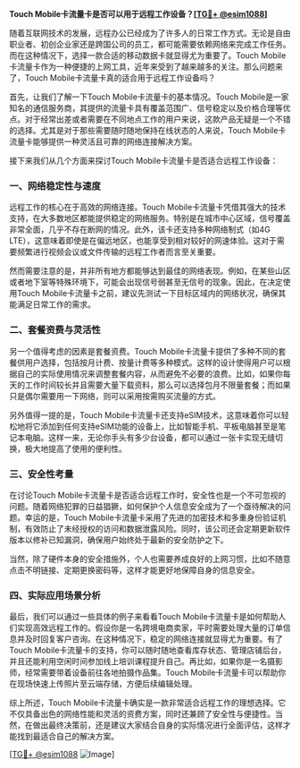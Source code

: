 **Touch Mobile卡流量卡是否可以用于远程工作设备？[[TG💪+ @esim1088](https://t.me/s/esim1088)]**

随着互联网技术的发展，远程办公已经成为了许多人的日常工作方式。无论是自由职业者、初创企业家还是跨国公司的员工，都可能需要依赖网络来完成工作任务。而在这种情况下，选择一款合适的移动数据卡就显得尤为重要了。Touch Mobile卡流量卡作为一种便捷的上网工具，近年来受到了越来越多的关注。那么问题来了，Touch Mobile卡流量卡真的适合用于远程工作设备吗？

首先，让我们了解一下Touch Mobile卡流量卡的基本情况。Touch Mobile是一家知名的通信服务商，其提供的流量卡具有覆盖范围广、信号稳定以及价格合理等优点。对于经常出差或者需要在不同地点工作的用户来说，这款产品无疑是一个不错的选择。尤其是对于那些需要随时随地保持在线状态的人来说，Touch Mobile卡流量卡能够提供一种灵活且可靠的网络连接解决方案。

接下来我们从几个方面来探讨Touch Mobile卡流量卡是否适合远程工作设备：

### 一、网络稳定性与速度

远程工作的核心在于高效的网络连接。Touch Mobile卡流量卡凭借其强大的技术支持，在大多数地区都能提供稳定的网络服务。特别是在城市中心区域，信号覆盖非常全面，几乎不存在断网的情况。此外，该卡还支持多种网络制式（如4G LTE），这意味着即使是在偏远地区，也能享受到相对较好的网速体验。这对于需要频繁进行视频会议或文件传输的远程工作者而言至关重要。

然而需要注意的是，并非所有地方都能够达到最佳的网络表现。例如，在某些山区或者地下室等特殊环境下，可能会出现信号弱甚至无信号的现象。因此，在决定使用Touch Mobile卡流量卡之前，建议先测试一下目标区域内的网络状况，确保其能满足日常工作的需求。

### 二、套餐资费与灵活性

另一个值得考虑的因素是套餐资费。Touch Mobile卡流量卡提供了多种不同的套餐供用户选择，包括按月计费、按量计费等多种模式。这样的设计使得用户可以根据自己的实际使用情况来调整套餐内容，从而避免不必要的浪费。比如，如果你每天的工作时间较长并且需要大量下载资料，那么可以选择包月不限量套餐；而如果只是偶尔需要用一下网络，则可以采用按需购买流量的方式。

另外值得一提的是，Touch Mobile卡流量卡还支持eSIM技术，这意味着你可以轻松地将它添加到任何支持eSIM功能的设备上，比如智能手机、平板电脑甚至是笔记本电脑。这样一来，无论你手头有多少台设备，都可以通过一张卡实现无缝切换，极大地提高了使用的便利性。

### 三、安全性考量

在讨论Touch Mobile卡流量卡是否适合远程工作时，安全性也是一个不可忽视的问题。随着网络犯罪的日益猖獗，如何保护个人信息安全成为了一个亟待解决的问题。幸运的是，Touch Mobile卡流量卡采用了先进的加密技术和多重身份验证机制，有效防止了未经授权的访问和数据泄露风险。同时，该公司还会定期更新软件版本以修补已知漏洞，确保用户始终处于最新的安全防护之下。

当然，除了硬件本身的安全措施外，个人也需要养成良好的上网习惯，比如不随意点击不明链接、定期更换密码等，这样才能更好地保障自身的信息安全。

### 四、实际应用场景分析

最后，我们可以通过一些具体的例子来看看Touch Mobile卡流量卡是如何帮助人们实现高效远程工作的。假设你是一名跨境电商卖家，平时需要处理大量的订单信息并及时回复客户咨询。在这种情况下，稳定的网络连接就显得尤为重要。有了Touch Mobile卡流量卡的支持，你可以随时随地查看库存状态、管理店铺后台，并且还能利用空闲时间参加线上培训课程提升自己。再比如，如果你是一名摄影师，经常需要带着设备前往各地拍摄作品集。Touch Mobile卡流量卡可以帮助你在现场快速上传照片至云端存储，方便后续编辑处理。

综上所述，Touch Mobile卡流量卡确实是一款非常适合远程工作的理想选择。它不仅具备出色的网络性能和灵活的资费方案，同时还兼顾了安全性与便捷性。当然，在做出最终决策前，还是建议大家结合自身的实际情况进行全面评估，这样才能找到最适合自己的解决方案。

[[TG💪+ @esim1088](https://t.me/s/esim1088) ![Image](https://i.postimg.cc/4NQfJmqS/Snipaste-2025-05-13-00-14-12.png)]